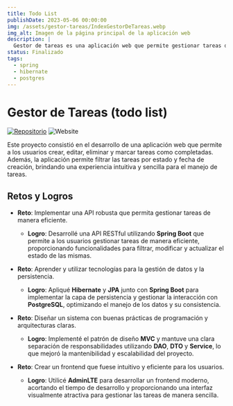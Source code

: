 ```yaml
---
title: Todo List
publishDate: 2023-05-06 00:00:00
img: /assets/gestor-tareas/IndexGestorDeTareas.webp
img_alt: Imagen de la página principal de la aplicación web
description: |
  Gestor de tareas es una aplicación web que permite gestionar tareas de manera sencilla y rápida.
status: Finalizado
tags:
  - spring
  - hibernate
  - postgres
---
```


# Gestor de Tareas (todo list)

[![Repositorio](https://img.shields.io/badge/Repositorio-%23090b11?style=for-the-badge&logo=github&logoColor=white&labelColor=%23090b11)](https://github.com/J4F3ET/UD.ProgramacionAvanzada.ApiRestFull)
![Website](https://img.shields.io/website?url=https%3A%2F%2FUD.ProgramacionAvanzada.ApiRestFull.onrender.com&up_message=Desplegado&down_message=No%20desplegado&style=for-the-badge&label=Estado&labelColor=%23090b11)

Este proyecto consistió en el desarrollo de una aplicación web que permite a los usuarios crear, editar, eliminar y marcar tareas como completadas. Además, la aplicación permite filtrar las tareas por estado y fecha de creación, brindando una experiencia intuitiva y sencilla para el manejo de tareas.

## Retos y Logros

- **Reto**: Implementar una API robusta que permita gestionar tareas de manera eficiente.

  - **Logro**: Desarrollé una API RESTful utilizando **Spring Boot** que permite a los usuarios gestionar tareas de manera eficiente, proporcionando funcionalidades para filtrar, modificar y actualizar el estado de las mismas.

- **Reto**: Aprender y utilizar tecnologías para la gestión de datos y la persistencia.

  - **Logro**: Apliqué **Hibernate** y **JPA** junto con **Spring Boot** para implementar la capa de persistencia y gestionar la interacción con **PostgreSQL**, optimizando el manejo de los datos y su consistencia.

- **Reto**: Diseñar un sistema con buenas prácticas de programación y arquitecturas claras.

  - **Logro**: Implementé el patrón de diseño **MVC** y mantuve una clara separación de responsabilidades utilizando **DAO**, **DTO** y **Service**, lo que mejoró la mantenibilidad y escalabilidad del proyecto.

- **Reto**: Crear un frontend que fuese intuitivo y eficiente para los usuarios.
  - **Logro**: Utilicé **AdminLTE** para desarrollar un frontend moderno, acortando el tiempo de desarrollo y proporcionando una interfaz visualmente atractiva para gestionar las tareas de manera sencilla.
